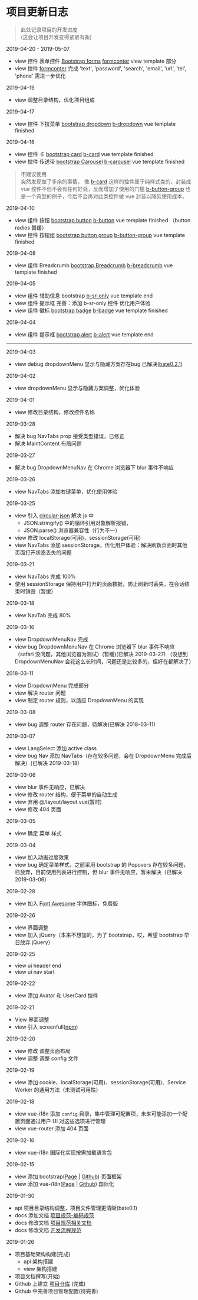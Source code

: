 # 项目更新日志

> 此处记录项目的开发进度  
> (这会让项目开发变得紧紧有条)
<!-- version -->
[项目仓库]:                                     https://github.com/WarehouseManagementSystem/WMS
[项目规范-编码规范]:                            Standard/CodingStandards.md
[项目规范相关文档]:                             Standard/README.md
[开发流程规范]:                                 Standard/DevelopStandards.md
[bate0.2.1]:                                https://github.com/WarehouseManagementSystem/WMS/tree/bate0.2.1

<!-- links -->
[Font Awesome]:                             https://fontawesome.com
[circular-json]:                            https://github.com/WebReflection/circular-json

<!-- bootstrap 组件 -->
[bootstrap alert]:                          https://getbootstrap.com/docs/4.3/components/alerts/
[b-alert]:                                  ../View/src/components/base/Bootstrap/Alert
[bootstrap badge]:                          https://getbootstrap.com/docs/4.3/components/badge/
[b-badge]:                                  ../View/src/components/base/Bootstrap/Badge
[b-sr-only]:                                ../View/src/components/base/Bootstrap/SrOney
[bootstrap Breadcrumb]:                     https://getbootstrap.com/docs/4.3/components/breadcrumb/
[b-breadcrumb]:                             ../View/src/components/base/Bootstrap/Breadcrumb
[bootstrap button]:                         https://getbootstrap.com/docs/4.3/components/buttons/
[b-button]:                                 ../View/src/components/base/Bootstrap/Button
[bootstrap button group]:                   https://getbootstrap.com/docs/4.3/components/button-group/
[b-button-group]:                           ../View/src/components/base/Bootstrap/ButtonGroup
[bootstrap card]:                           https://getbootstrap.com/docs/4.3/components/card/
[b-card]:                                   ../View/src/components/base/Bootstrap/Card
[bootstrap Carousel]:                       https://getbootstrap.com/docs/4.3/components/carousel/
[b-carousel]:                               ../View/src/components/base/Bootstrap/Carousel
[bootstrap dropdown]:                       https://getbootstrap.com/docs/4.3/components/dropdowns/
[b-dropdown]:                               ../View/src/components/base/Bootstrap/Dropdown
[Bootstrap forms]:                           https://getbootstrap.com/docs/4.3/components/forms/
[formconter]:                               ../View/src/components/base/Bootstrap/FormConter

2019-04-20 - 2019-05-07

* view 控件 表单控件 [Bootstrap forms] [formconter] view template 部分
* view 控件 [formconter] 完成 'text', 'password', 'search', 'email', 'url', 'tel', 'phone' 需进一步优化

2019-04-19

* view 调整目录结构，优化项目组成

2019-04-17

* view 控件 下拉菜单 [bootstrap dropdown] [b-dropdown] vue template finished

2019-04-16

* view 控件 卡 [bootstrap card] [b-card] vue template finished
* view 控件 传送带 [bootstrap Carousel] [b-carousel] vue template finished

> 不建议使用  
> 突然发现做了多余的事情，
> 像 [b-card] 这样的控件属于纯样式类的，封装成 vue 控件不但不会有任何好处，反而增加了使用的门槛
> [b-button-group] 也是一个典型的例子，今后不会再对此类控件做 vue 封装以降低使用成本。

2019-04-10

* view 组件 按钮 [bootstrap button] [b-button] vue template finished （button radios 暂缓）
* view 控件 按钮组 [bootstrap button group] [b-button-group] vue template finished

2019-04-08

* view 组件 Breadcrumb [bootstrap Breadcrumb] [b-breadcrumb] vue template finished

2019-04-05

* view 组件 辅助信息 bootstrap [b-sr-only] vue template end
* view 组件 提示框 完善：添加 b-sr-only 控件 优化用户体验
* view 组件 徽标 [bootstrap badge] [b-badge] vue template finished

2019-04-04

* view 组件 提示框 [bootstrap alert] [b-alert] vue template end

----------------------------------------------------------------------

2019-04-03

* view debug dropdownMenu 显示与隐藏方案存在bug 已解决([bate0.2.1])

2019-04-02

* view dropdownMenu 显示与隐藏方案调整，优化体验

2019-04-01

* view 修改目录结构，修改控件名称

2019-03-28

* 解决 bug NavTabs prop 接受类型错误，已修正
* 解决 MaintContent 布局问题

2019-03-27

* 解决 bug DropdownMenuNav 在 Chrome 浏览器下 blur 事件不响应

2019-03-26

* view NavTabs 添加右键菜单，优化使用体验

2019-03-25

* view 引入 [circular-json] 解决 js 中
    * JSON.stringify() 中的循环引用对象解析报错，
    * JSON.parse() 浏览器兼容性（行为不一）
* view 修改 localStorage(可用)、sessionStorage(可用)
* view NavTabs 添加 sessionStorage，优化用户体验：解决刷新页面时其他页面打开状态丢失的问题

2019-03-21

* view NavTabs 完成 100%
* 使用 sessionStorage 保持用户打开的页面数据，防止刷新时丢失，在会话结束时销毁（暂缓）

2019-03-18

* view NavTab 完成 80%

2019-03-16

* view DropdownMenuNav 完成
* view bug DropdownMenuNav 在 Chrome 浏览器下 blur 事件不响应（safari 没问题，其他浏览器为测试）(暂缓)(已解决 2019-03-27)
（没想到 DropdownMenuNav 会花这么长时间，问题还是比较多的，但好在都解决了）

2018-03-11

* view DropdownMenu 完成部分
* view 解决 router 问题
* view 制定 router 规则，以适应 DropdownMenu 的实现

2019-03-08

* view bug 调整 router 存在问题，待解决(已解决 2018-03-11)

2019-03-07

* view LangSelect 添加 active class
* view bug Nav 添加 NavTabs（存在较多问题，会在 DropdownMenu 完成后解决）(已解决 2019-03-18)

2019-03-06

* view blur 事件无响应，已解决
* view 修改 router 结构，便于菜单的自动生成
* view 弃用 @/layout/layout.vue(暂时)
* view 修改 404 页面

2019-03-05

* view 确定 菜单 样式

2019-03-04

* view 加入动画过度效果
* view bug 确定菜单样式，之前采用 bootstrap 的 Popovers 存在较多问题，已放弃，目前使用列表进行控制，但 blur 事件无响应，暂未解决（已解决 2019-03-06）

2019-02-28

* view 加入 [Font Awesome] 字体图标，免费版

2019-02-26

* view 界面调整
* view 加入 jQuery（本来不想加的，为了 bootstrap，哎，希望 bootstrap 早日放弃 jQuery）

2019-02-25

* view ui header end
* view ui nav start

2019-02-22

* view 添加 Avatar 和 UserCard 控件

2019-02-21

* View 界面调整
* view 引入 screenfull([npm](https://www.npmjs.com/package/screenfull))

2019-02-20

* view 修改 调整页面布局
* view 调整 调整 config 文件

2019-02-19

* view 添加 cookie、localStorage(可用)、sessionStorage(可用)、Service Worker 的通用方法（未测试可用性）

2019-02-18

* view vue-i18n 添加 `config` 目录，集中管理可配置项，未来可能添加一个配置页面通过用户 UI 对这些选项进行管理
* view vue-router 添加 404 页面

2019-02-16

* view vue-i18n 国际化实现按需加载语言包

2019-02-15

* view 添加 bootstrap([Page](https://getbootstrap.com) | [Github](https://github.com/twbs/bootstrap)) 页面框架
* view 添加 vue-i18n([Page](https://kazupon.github.io/vue-i18n/) | [Github](https://github.com/kazupon/vue-i18n)) 国际化

2019-01-30

* api 项目目录结构调整，项目文件管理更清晰(bate0.1)
* docs 添加文档 [项目规范-编码规范]
* docs 修改文档 [项目规范相关文档]
* docs 修改文档 [开发流程规范]


2019-01-26

* 项目基础架构构建(完成)  
    * api 架构搭建
    * view 架构搭建
* 项目文档撰写(开始)
* Github 上建立 [项目仓库] (完成)
* Github 中完善项目管理配置(待完善)
